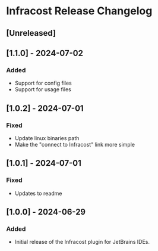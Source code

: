 <!-- Keep a Changelog guide -> https://keepachangelog.com -->

# Infracost Release Changelog

## [Unreleased]

## [1.1.0] - 2024-07-02
### Added
- Support for config files
- Support for usage files

## [1.0.2] - 2024-07-01
### Fixed
- Update linux binaries path
- Make the "connect to Infracost" link more simple

## [1.0.1] - 2024-07-01
### Fixed
- Updates to readme

## [1.0.0] - 2024-06-29
### Added
- Initial release of the Infracost plugin for JetBrains IDEs.